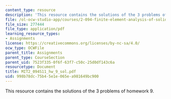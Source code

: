 ```yaml
---
content_type: resource
description: 'This resource contains the solutions of the 3 problems of homework 9. '
file: /ol-ocw-studio-app/courses/2-094-finite-element-analysis-of-solids-and-fluids-ii-spring-2011/998b78dc75b45e1e065ea981649bc900_MIT2_094S11_hw_9_sol.pdf
file_size: 277444
file_type: application/pdf
learning_resource_types:
- Assignments
license: https://creativecommons.org/licenses/by-nc-sa/4.0/
ocw_type: OCWFile
parent_title: Assignments
parent_type: CourseSection
parent_uid: 7523f335-0f6f-63f7-c50c-25d0df143c6a
resourcetype: Document
title: MIT2_094S11_hw_9_sol.pdf
uid: 998b78dc-75b4-5e1e-065e-a981649bc900
---
```

This resource contains the solutions of the 3 problems of homework 9. 